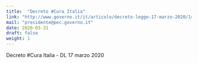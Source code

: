 ```yaml
---
title:  "Decreto #Cura Italia"
link: "http://www.governo.it/it/articolo/decreto-legge-17-marzo-2020/14333"
mail: "presidente@pec.governo.it"
date: 2020-03-31
draft: false
weight: 1
---
```


Decreto #Cura Italia - DL 17 marzo 2020 
